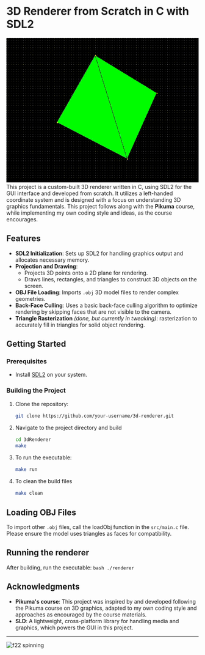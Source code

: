 # 3D Renderer from Scratch in C with SDL2
![cube spinning](img/cube.gif)
This project is a custom-built 3D renderer written in C, using SDL2 for the GUI interface and developed from scratch. It utilizes a left-handed coordinate system and is designed with a focus on understanding 3D graphics fundamentals. This project follows along with the **Pikuma** course, while implementing my own coding style and ideas, as the course encourages.

## Features
- **SDL2 Initialization**: Sets up SDL2 for handling graphics output and allocates necessary memory.
- **Projection and Drawing**:
  - Projects 3D points onto a 2D plane for rendering.
  - Draws lines, rectangles, and triangles to construct 3D objects on the screen.
- **OBJ File Loading**: Imports `.obj` 3D model files to render complex geometries.
- **Back-Face Culling**: Uses a basic back-face culling algorithm to optimize rendering by skipping faces that are not visible to the camera.
- **Triangle Rasterization** *(done, but currently in tweaking)*: rasterization to accurately fill in triangles for solid object rendering.

## Getting Started

### Prerequisites
- Install [SDL2](https://www.libsdl.org/download-2.0.php) on your system.

### Building the Project
1. Clone the repository:
   ```bash
   git clone https://github.com/your-username/3d-renderer.git
   ```
2. Navigate to the project directory and build
    ```bash
    cd 3dRenderer
    make
    ```
3. To run the executable:
    ```bash
    make run
    ```
4. To clean the build files
    ```bash
    make clean
    ```

## Loading OBJ Files
To import other `.obj` files, call the loadObj function in the `src/main.c` file. Please ensure the model uses triangles as faces for compatibility.

## Running the renderer
After building, run the executable:
    ```bash
        ./renderer
    ```

## Acknowledgments
- **Pikuma's course**:  This project was inspired by and developed following the Pikuma course on 3D graphics, adapted to my own coding style and approaches as encouraged by the course materials.
- **SLD**: A lightweight, cross-platform library for handling media and graphics, which powers the GUI in this project.
---
![f22 spinning](img/f22.gif)